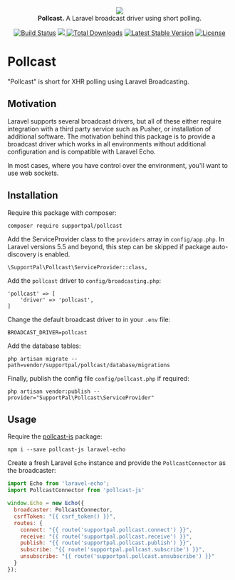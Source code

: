 <p align="center">
    <a href="https://www.supportpal.com" target="_blank"><img src="https://www.supportpal.com/assets/img/logo_blue_small.png" /></a>
    <br>
    <strong>Pollcast.</strong> A Laravel broadcast driver using short polling.
</p>

<p align="center">
<a href="https://github.com/supportpal/pollcast/actions"><img src="https://img.shields.io/github/workflow/status/supportpal/pollcast/test" alt="Build Status"></a>
<a href="https://codecov.io/gh/supportpal/pollcast">
  <img src="https://codecov.io/gh/supportpal/pollcast/branch/master/graph/badge.svg?token=R56Z5T3SBS"/>
</a>
<a href="https://packagist.org/packages/supportpal/pollcast"><img src="https://img.shields.io/packagist/dt/supportpal/pollcast" alt="Total Downloads"></a>
<a href="https://packagist.org/packages/supportpal/pollcast"><img src="https://img.shields.io/packagist/v/supportpal/pollcast" alt="Latest Stable Version"></a>
<a href="https://packagist.org/packages/supportpal/pollcast"><img src="https://img.shields.io/packagist/l/supportpal/pollcast" alt="License"></a>
</p>

# Pollcast

"Pollcast" is short for XHR polling using Laravel Broadcasting.

## Motivation

Laravel supports several broadcast drivers, but all of these either require integration
with a third party service such as Pusher, or installation of additional software. The
motivation behind this package is to provide a broadcast driver which works in all
environments without additional configuration and is compatible with Laravel Echo. 

In most cases, where you have control over the environment, you'll want to use web sockets.

## Installation

Require this package with composer:

```
composer require supportpal/pollcast
```

Add the ServiceProvider class to the `providers` array in `config/app.php`. In Laravel versions 5.5 and beyond, this step can be skipped if package auto-discovery is enabled.

```
\SupportPal\Pollcast\ServiceProvider::class,
```

Add the `pollcast` driver to `config/broadcasting.php`:

```
'pollcast' => [
    'driver' => 'pollcast',
]
```

Change the default broadcast driver to in your `.env` file:

```
BROADCAST_DRIVER=pollcast
```

Add the database tables:

```
php artisan migrate --path=vendor/supportpal/pollcast/database/migrations
```

Finally, publish the config file `config/pollcast.php` if required:

```
php artisan vendor:publish --provider="SupportPal\Pollcast\ServiceProvider"
```

## Usage

Require the [pollcast-js](https://github.com/supportpal/pollcast-js/) package:
```
npm i --save pollcast-js laravel-echo
```

Create a fresh Laravel `Echo` instance and provide the `PollcastConnector`
as the broadcaster:

```js
import Echo from 'laravel-echo';
import PollcastConnector from 'pollcast-js'

window.Echo = new Echo({
  broadcaster: PollcastConnector,
  csrfToken: "{{ csrf_token() }}",
  routes: {
    connect: "{{ route('supportpal.pollcast.connect') }}",
    receive: "{{ route('supportpal.pollcast.receive') }}",
    publish: "{{ route('supportpal.pollcast.publish') }}",
    subscribe: "{{ route('supportpal.pollcast.subscribe') }}",
    unsubscribe: "{{ route('supportpal.pollcast.unsubscribe') }}"
  }
});
```

